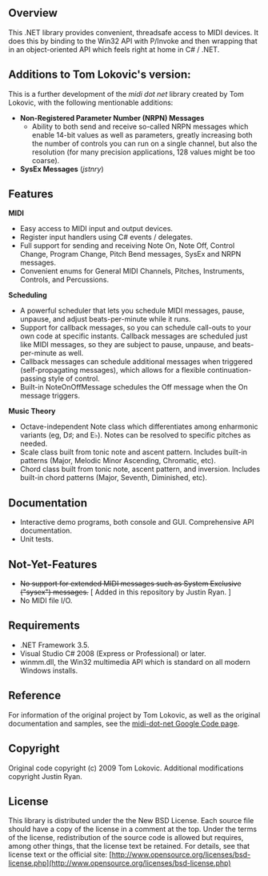 Overview
---
This .NET library provides convenient, threadsafe access to MIDI devices. It does this by binding to the Win32 API with P/Invoke and then wrapping that in an object-oriented API which feels right at home in C# / .NET.

Additions to Tom Lokovic's version:
---
This is a further development of the _midi dot net_ library created by Tom Lokovic, with the following mentionable additions:
* **Non-Registered Parameter Number (NRPN) Messages**
  * Ability to both send and receive so-called NRPN messages which enable 14-bit values as well as parameters, greatly increasing both the number of controls you can run on a single channel, but also the resolution (for many precision applications, 128 values might be too coarse).
* **SysEx Messages** (_jstnry_)


Features
---
**MIDI**

* Easy access to MIDI input and output devices.
* Register input handlers using C# events / delegates.
* Full support for sending and receiving Note On, Note Off, Control Change, Program Change, Pitch Bend messages, SysEx and NRPN messages.
* Convenient enums for General MIDI Channels, Pitches, Instruments, Controls, and Percussions.

**Scheduling**

* A powerful scheduler that lets you schedule MIDI messages, pause, unpause, and adjust beats-per-minute while it runs.
* Support for callback messages, so you can schedule call-outs to your own code at specific instants. Callback messages are scheduled just like MIDI messages, so they are subject to pause, unpause, and beats-per-minute as well.
* Callback messages can schedule additional messages when triggered (self-propagating messages), which allows for a flexible continuation-passing style of control.
* Built-in NoteOnOffMessage schedules the Off message when the On message triggers.

**Music Theory**

* Octave-independent Note class which differentiates among enharmonic variants (eg, D♯; and E♭). Notes can be resolved to specific pitches as needed.
* Scale class built from tonic note and ascent pattern. Includes built-in patterns (Major, Melodic Minor Ascending, Chromatic, etc).
* Chord class built from tonic note, ascent pattern, and inversion. Includes built-in chord patterns (Major, Seventh, Diminished, etc).

Documentation
---------
* Interactive demo programs, both console and GUI.
Comprehensive API documentation.
* Unit tests.

Not-Yet-Features
-------
* ~~No support for extended MIDI messages such as System Exclusive ("sysex") messages.~~ [ Added in this repository by Justin Ryan. ]
* No MIDI file I/O.

Requirements
-----
* .NET Framework 3.5.
* Visual Studio C# 2008 (Express or Professional) or later.
* winmm.dll, the Win32 multimedia API which is standard on all modern Windows installs.

Reference
---
For information of the original project by Tom Lokovic, as well as the original documentation and samples, see the [midi-dot-net Google Code page](https://code.google.com/p/midi-dot-net/).

Copyright
---
Original code copyright (c) 2009 Tom Lokovic.
Additional modifications copyright Justin Ryan.

License
---

This library is distributed under the the New BSD License.  Each source file should have a
copy of the license in a comment at the top.  Under the terms of the license, redistribution of the
source code is allowed but requires, among other things, that the license text be retained.  For
details, see that license text or the official site: [http://www.opensource.org/licenses/bsd-license.php](http://www.opensource.org/licenses/bsd-license.php)
